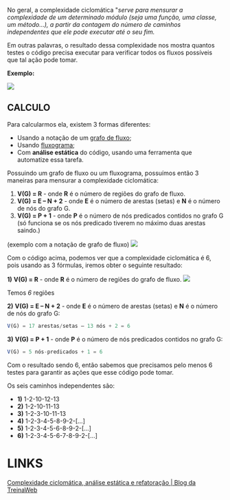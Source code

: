 No geral, a complexidade ciclomática "*serve para mensurar a complexidade de um determinado módulo (seja uma função, uma classe, um método...), a partir da contagem do número de caminhos independentes que ele pode executar até o seu fim.* 

Em outras palavras, o resultado dessa complexidade nos mostra quantos testes o código precisa executar para verificar todos os fluxos possíveis que tal ação pode tomar.

**Exemplo:**

![](https://i0.wp.com/artesoftware.com.br/wp-content/uploads/2019/09/23560-complexidade-ciclomatica-sorveteria-impl2.png?resize=712%2C329&ssl=1)

## CALCULO

Para calcularmos ela, existem 3 formas diferentes:

- Usando a notação de um [grafo de fluxo](https://pt.wikipedia.org/wiki/Grafo_de_fluxo_de_controle);
- Usando [fluxograma](https://pt.wikipedia.org/wiki/Fluxograma);
- Com **análise estática** do código, usando uma ferramenta que automatize essa tarefa.

Possuindo um grafo de fluxo ou um fluxograma, possuímos então 3 maneiras para mensurar a complexidade ciclomática:

1. **V(G) = R** - onde **R** é o número de regiões do grafo de fluxo.
2. **V(G) = E – N + 2** - onde **E** é o número de arestas (setas) e **N** é o número de nós do grafo G.
3. **V(G) = P + 1** - onde **P** é o número de nós predicados contidos no grafo G (só funciona se os nós predicado tiverem no máximo duas arestas saindo.)

(exemplo com a notação de grafo de fluxo)
![](https://d2m498l008ebpa.cloudfront.net/2017/02/grafo.png)

Com o código acima, podemos ver que a complexidade ciclomática é 6, pois usando as 3 fórmulas, iremos obter o seguinte resultado:

**1)** **V(G) = R** - onde **R** é o número de regiões do grafo de fluxo.
![](https://d2m498l008ebpa.cloudfront.net/2017/02/grafo2-1.jpg)

Temos *6* regiões

**2)** **V(G) = E – N + 2** - onde **E** é o número de arestas (setas) e **N** é o número de nós do grafo G:

```js
V(G) = 17 arestas/setas – 13 nós + 2 = 6
```


**3)** **V(G) = P + 1** - onde **P** é o número de nós predicados contidos no grafo G:

```js
V(G) = 5 nós-predicados + 1 = 6
```

Com o resultado sendo 6, então sabemos que precisamos pelo menos 6 testes para garantir as ações que esse código pode tomar.

Os seis caminhos independentes são:

- **1)** 1-2-10-12-13
- **2)** 1-2-10-11-13
- **3)** 1-2-3-10-11-13
- **4)** 1-2-3-4-5-8-9-2-[…]
- **5)** 1-2-3-4-5-6-8-9-2-[…]
- **6)** 1-2-3-4-5-6-7-8-9-2-[…]
# LINKS
[Complexidade ciclomática, análise estática e refatoração | Blog da TreinaWeb](https://www.treinaweb.com.br/blog/complexidade-ciclomatica-analise-estatica-e-refatoracao)